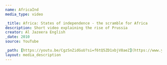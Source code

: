 ```yaml
---
name: AfricaInd
media_type: video

_title: Africa: States of independence - the scramble for Africa
description: Short video explaining the rise of Prussia
creator: Al Jazeera English
_date: 2010
source: YouTube

_path: [https://youtu.be/CgzSnZidGuU?si=f6tQ5ZD1xbjV8aeZ](https://www.youtube.com/embed/CgzSnZidGuU?si=X9UtLmNud29R0jRT)
layout: media_description
---
```

